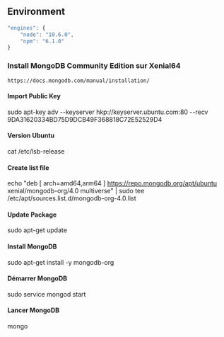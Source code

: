 Environment
------
```javascript
"engines": {
	"node": "10.6.0",
	"npm": "6.1.0"
}
```

### Install MongoDB Community Edition sur Xenial64
```
https://docs.mongodb.com/manual/installation/
```

#### Import Public Key
sudo apt-key adv --keyserver hkp://keyserver.ubuntu.com:80 --recv 9DA31620334BD75D9DCB49F368818C72E52529D4

#### Version Ubuntu
cat /etc/lsb-release

#### Create list file
echo "deb [ arch=amd64,arm64 ] https://repo.mongodb.org/apt/ubuntu xenial/mongodb-org/4.0 multiverse" | sudo tee /etc/apt/sources.list.d/mongodb-org-4.0.list

#### Update Package
sudo apt-get update

#### Install MongoDB
sudo apt-get install -y mongodb-org

#### Démarrer MongoDB
sudo service mongod start

#### Lancer MongoDB
mongo
